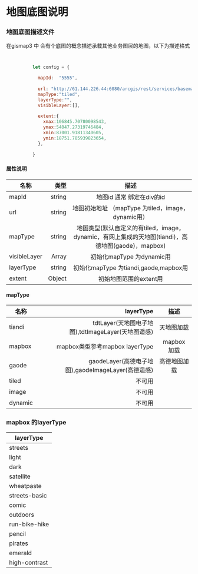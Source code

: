 # 地图底图说明

### 地图底图描述文件

在gismap3 中 会有个底图的概念描述承载其他业务图层的地图，以下为描述格式

```javascript


          let config = {

            mapId:  "5555",
            
            url: "http://61.144.226.44:6080/arcgis/rest/services/basemap/szmap_basemap_201608_01/MapServer",
            mapType:"tiled",
            layerType:"",   
            visibleLayer:[],
            
            extent:{
              xmax:106845.70780098543,
              ymax:54047.27319746484,
              xmin:87001.91811340605,
              ymin:18751.785939823654,
            },
            
          }

```


#### 属性说明

| 名称        | 类型       |  描述  |
| --------   | -----:     | :----: |
| mapId        | string             |   地图id 通常 绑定在div的id   |
| url        | string               |    地图初始地址 （mapType 为tiled，image，dynamic用）   |
| mapType        | string           |    地图类型(默认自定义的有tiled，image，dynamic，有网上集成的天地图(tiandi)，高德地图(gaode)，mapbox)    |
| visibleLayer        | Array       |      初始化mapType 为dynamic用    |
| layerType        | string       |      初始化mapType 为tiandi,gaode,mapbox用    |
| extent        | Object            |    初始地图范围的extent用  |


#### mapType

| 名称        | layerType       |  描述  |
| --------     | -----:     | :----: |
| tiandi       |   tdtLayer(天地图电子地图),tdtImageLayer(天地图遥感)           |   天地图加载   |
| mapbox       |   mapbox类型参考mapbox layerType           |   mapbox 加载  |
| gaode        | gaodeLayer(高德电子地图),gaodeImageLayer(高德遥感)            |   高德地图加载    |
| tiled        |       不可用      |          |
| image        |       不可用      |          |
| dynamic      |       不可用      |          |


### mapbox 的layerType

| layerType        | 
| --------     |
| streets       |    
| light       |  
| dark        |    
| satellite        |       
| wheatpaste        |     
| streets-basic        |     
| comic        |     
| outdoors        |     
| run-bike-hike       |    
| pencil      |     
| pirates       |     
| emerald      |     
| high-contrast      |     



